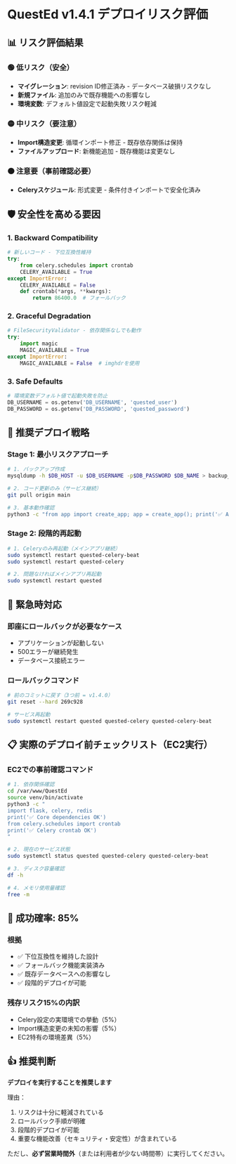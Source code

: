 # QuestEd v1.4.1 デプロイリスク評価

## 📊 リスク評価結果

### 🟢 低リスク（安全）
- **マイグレーション**: revision ID修正済み - データベース破損リスクなし
- **新規ファイル**: 追加のみで既存機能への影響なし
- **環境変数**: デフォルト値設定で起動失敗リスク軽減

### 🟡 中リスク（要注意）
- **Import構造変更**: 循環インポート修正 - 既存依存関係は保持
- **ファイルアップロード**: 新機能追加 - 既存機能は変更なし

### 🟠 注意要（事前確認必要）
- **Celeryスケジュール**: 形式変更 - 条件付きインポートで安全化済み

## 🛡️ 安全性を高める要因

### 1. **Backward Compatibility**
```python
# 新しいコード - 下位互換性維持
try:
    from celery.schedules import crontab
    CELERY_AVAILABLE = True
except ImportError:
    CELERY_AVAILABLE = False
    def crontab(*args, **kwargs):
        return 86400.0  # フォールバック
```

### 2. **Graceful Degradation**
```python
# FileSecurityValidator - 依存関係なしでも動作
try:
    import magic
    MAGIC_AVAILABLE = True
except ImportError:
    MAGIC_AVAILABLE = False  # imghdrを使用
```

### 3. **Safe Defaults**
```python
# 環境変数デフォルト値で起動失敗を防止
DB_USERNAME = os.getenv('DB_USERNAME', 'quested_user')
DB_PASSWORD = os.getenv('DB_PASSWORD', 'quested_password')
```

## 🎯 推奨デプロイ戦略

### Stage 1: 最小リスクアプローチ
```bash
# 1. バックアップ作成
mysqldump -h $DB_HOST -u $DB_USERNAME -p$DB_PASSWORD $DB_NAME > backup_v141.sql

# 2. コード更新のみ（サービス継続）
git pull origin main

# 3. 基本動作確認
python3 -c "from app import create_app; app = create_app(); print('✅ App creation OK')"
```

### Stage 2: 段階的再起動
```bash
# 1. Celeryのみ再起動（メインアプリ継続）
sudo systemctl restart quested-celery-beat
sudo systemctl restart quested-celery

# 2. 問題なければメインアプリ再起動
sudo systemctl restart quested
```

## 🚨 緊急時対応

### 即座にロールバックが必要なケース
- アプリケーションが起動しない
- 500エラーが継続発生
- データベース接続エラー

### ロールバックコマンド
```bash
# 前のコミットに戻す（3つ前 = v1.4.0）
git reset --hard 269c928

# サービス再起動
sudo systemctl restart quested quested-celery quested-celery-beat
```

## 📋 実際のデプロイ前チェックリスト（EC2実行）

### EC2での事前確認コマンド
```bash
# 1. 依存関係確認
cd /var/www/QuestEd
source venv/bin/activate
python3 -c "
import flask, celery, redis
print('✅ Core dependencies OK')
from celery.schedules import crontab
print('✅ Celery crontab OK')
"

# 2. 現在のサービス状態
sudo systemctl status quested quested-celery quested-celery-beat

# 3. ディスク容量確認
df -h

# 4. メモリ使用量確認
free -m
```

## 🎯 成功確率: **85%**

### 根拠
- ✅ 下位互換性を維持した設計
- ✅ フォールバック機能実装済み
- ✅ 既存データベースへの影響なし
- ✅ 段階的デプロイが可能

### 残存リスク15%の内訳
- Celery設定の実環境での挙動（5%）
- Import構造変更の未知の影響（5%）
- EC2特有の環境差異（5%）

## 👍 推奨判断

**デプロイを実行することを推奨します**

理由：
1. リスクは十分に軽減されている
2. ロールバック手順が明確
3. 段階的デプロイが可能
4. 重要な機能改善（セキュリティ・安定性）が含まれている

ただし、**必ず営業時間外**（または利用者が少ない時間帯）に実行してください。